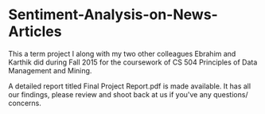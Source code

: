 # Sentiment-Analysis-on-News-Articles

This a term project I along with my two other colleagues Ebrahim and Karthik did during Fall 2015 for the coursework of CS 504 Principles of Data Management and Mining.

A detailed report titled Final Project Report.pdf is made available. It has all our findings, please review and shoot back at us if you've any questions/ concerns.
